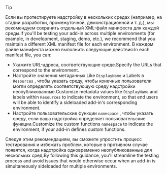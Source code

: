 > [!TIP]
> <span data-ttu-id="c7435-101">Если вы протестируете надстройку в нескольких средах (например, на стадии разработки, промежуточной, демонстрационной и т. д.), мы рекомендуем сохранить отдельный XML-файл манифеста для каждой среды.</span><span class="sxs-lookup"><span data-stu-id="c7435-101">If you'll be testing your add-in across multiple environments (for example, in development, staging, demo, etc.), we recommend that you maintain a different XML manifest file for each environment.</span></span> <span data-ttu-id="c7435-102">В каждом файле манифеста можно выполнить следующие действия:</span><span class="sxs-lookup"><span data-stu-id="c7435-102">In each manifest file, you can:</span></span>
> - <span data-ttu-id="c7435-103">Укажите URL-адреса, соответствующие среде.</span><span class="sxs-lookup"><span data-stu-id="c7435-103">Specify the URLs that correspond to the environment.</span></span>
> - <span data-ttu-id="c7435-104">Настройте значения метаданных Like `DisplayName` и Labels в `Resources` , чтобы указать среду, чтобы конечные пользователи могли определять соответствующую среду надстройки неопубликованные.</span><span class="sxs-lookup"><span data-stu-id="c7435-104">Customize metadata values like `DisplayName` and labels within `Resources` to indicate the environment, so that end users will be able to identify a sideloaded add-in's corresponding environment.</span></span> 
> - <span data-ttu-id="c7435-105">Настройте пользовательские функции `namespace` , чтобы указать среду, если ваша надстройка определяет пользовательские функции.</span><span class="sxs-lookup"><span data-stu-id="c7435-105">Customize the custom functions `namespace` to indicate the environment, if your add-in defines custom functions.</span></span>
> 
> <span data-ttu-id="c7435-106">Следуя этим рекомендациям, вы сможете упростить процесс тестирования и избежать проблем, которые в противном случае появятся, когда надстройка одновременно неопубликованные для нескольких сред.</span><span class="sxs-lookup"><span data-stu-id="c7435-106">By following this guidance, you'll streamline the testing process and avoid issues that would otherwise occur when an add-in is simultaneously sideloaded for multiple environments.</span></span>